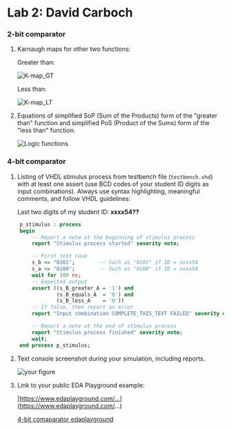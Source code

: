 # Lab 2: David Carboch

### 2-bit comparator

1. Karnaugh maps for other two functions:

   Greater than:

   ![K-map_GT](https://user-images.githubusercontent.com/99664755/155090766-f4cc5c15-b572-4b14-a5f9-37135a32d3df.png)


   Less than:

   ![K-map_LT](https://user-images.githubusercontent.com/99664755/155091580-02cc8a71-695b-4364-b714-88593482c75b.png)


2. Equations of simplified SoP (Sum of the Products) form of the "greater than" function and simplified PoS (Product of the Sums) form of the "less than" function.

   ![Logic functions](https://user-images.githubusercontent.com/99664755/155093084-ef733be9-cce5-46f4-8a17-f5edaafcd6dc.png)


### 4-bit comparator

1. Listing of VHDL stimulus process from testbench file (`testbench.vhd`) with at least one assert (use BCD codes of your student ID digits as input combinations). Always use syntax highlighting, meaningful comments, and follow VHDL guidelines:

   Last two digits of my student ID: **xxxx54??**

```vhdl
    p_stimulus : process
    begin
        -- Report a note at the beginning of stimulus process
        report "Stimulus process started" severity note;

        -- First test case
        s_b <= "0101";        -- Such as "0101" if ID = xxxx54
        s_a <= "0100";        -- Such as "0100" if ID = xxxx54
        wait for 100 ns;
        -- Expected output
        assert ((s_B_greater_A = '1') and
                (s_B_equals_A  = '0') and
                (s_B_less_A    = '0'))
        -- If false, then report an error
        report "Input combination COMPLETE_THIS_TEXT FAILED" severity error;

        -- Report a note at the end of stimulus process
        report "Stimulus process finished" severity note;
        wait;
    end process p_stimulus;
```

2. Text console screenshot during your simulation, including reports.

   ![your figure]()

3. Link to your public EDA Playground example:

   [https://www.edaplayground.com/...](https://www.edaplayground.com/...)
   
   [4-bit comaparator edaplayground](https://www.edaplayground.com/x/iVAR)
